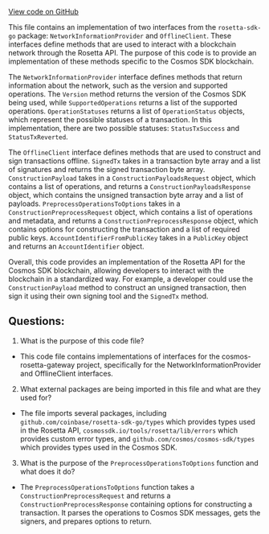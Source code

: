 [View code on GitHub](https://github.com/cosmos/cosmos-sdk/blob/main/tools/rosetta/client_offline.go)

This file contains an implementation of two interfaces from the `rosetta-sdk-go` package: `NetworkInformationProvider` and `OfflineClient`. These interfaces define methods that are used to interact with a blockchain network through the Rosetta API. The purpose of this code is to provide an implementation of these methods specific to the Cosmos SDK blockchain.

The `NetworkInformationProvider` interface defines methods that return information about the network, such as the version and supported operations. The `Version` method returns the version of the Cosmos SDK being used, while `SupportedOperations` returns a list of the supported operations. `OperationStatuses` returns a list of `OperationStatus` objects, which represent the possible statuses of a transaction. In this implementation, there are two possible statuses: `StatusTxSuccess` and `StatusTxReverted`.

The `OfflineClient` interface defines methods that are used to construct and sign transactions offline. `SignedTx` takes in a transaction byte array and a list of signatures and returns the signed transaction byte array. `ConstructionPayload` takes in a `ConstructionPayloadsRequest` object, which contains a list of operations, and returns a `ConstructionPayloadsResponse` object, which contains the unsigned transaction byte array and a list of payloads. `PreprocessOperationsToOptions` takes in a `ConstructionPreprocessRequest` object, which contains a list of operations and metadata, and returns a `ConstructionPreprocessResponse` object, which contains options for constructing the transaction and a list of required public keys. `AccountIdentifierFromPublicKey` takes in a `PublicKey` object and returns an `AccountIdentifier` object.

Overall, this code provides an implementation of the Rosetta API for the Cosmos SDK blockchain, allowing developers to interact with the blockchain in a standardized way. For example, a developer could use the `ConstructionPayload` method to construct an unsigned transaction, then sign it using their own signing tool and the `SignedTx` method.
## Questions: 
 1. What is the purpose of this code file?
- This code file contains implementations of interfaces for the cosmos-rosetta-gateway project, specifically for the NetworkInformationProvider and OfflineClient interfaces.

2. What external packages are being imported in this file and what are they used for?
- The file imports several packages, including `github.com/coinbase/rosetta-sdk-go/types` which provides types used in the Rosetta API, `cosmossdk.io/tools/rosetta/lib/errors` which provides custom error types, and `github.com/cosmos/cosmos-sdk/types` which provides types used in the Cosmos SDK.

3. What is the purpose of the `PreprocessOperationsToOptions` function and what does it do?
- The `PreprocessOperationsToOptions` function takes a `ConstructionPreprocessRequest` and returns a `ConstructionPreprocessResponse` containing options for constructing a transaction. It parses the operations to Cosmos SDK messages, gets the signers, and prepares options to return.